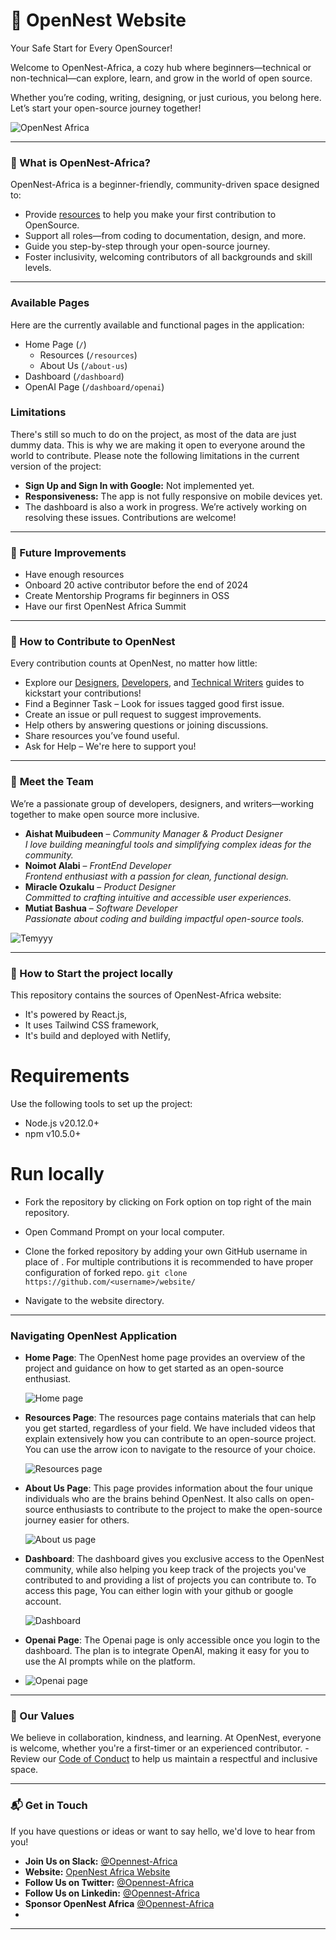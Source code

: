 # 🌸 OpenNest Website

Your Safe Start for Every OpenSourcer!

Welcome to OpenNest-Africa, a cozy hub where beginners—technical or non-technical—can explore, learn, and grow in the world of open source.

Whether you’re coding, writing, designing, or just curious, you belong here. Let’s start your open-source journey together!

![OpenNest Africa](https://github.com/user-attachments/assets/6a641175-18b8-4247-b763-94e763e8a34d)

---

### 🌟 What is OpenNest-Africa?

OpenNest-Africa is a beginner-friendly, community-driven space designed to:

- Provide [resources](./Resources/) to help you make your first contribution to OpenSource.
- Support all roles—from coding to documentation, design, and more.
- Guide you step-by-step through your open-source journey.
- Foster inclusivity, welcoming contributors of all backgrounds and skill levels.

---

### Available Pages
Here are the currently available and functional pages in the application:
- Home Page (`/`)
  - Resources (`/resources`)
  - About Us (`/about-us`)
- Dashboard (`/dashboard`)
- OpenAI Page (`/dashboard/openai`)

### Limitations
There's still so much to do on the project, as most of the data are just dummy data. This is why we are making it open to everyone around the world to contribute. Please note the following limitations in the current version of the project:
- **Sign Up and Sign In with Google:** Not implemented yet.
- **Responsiveness:** The app is not fully responsive on mobile devices yet.
- The dashboard is also a work in progress.
We’re actively working on resolving these issues. Contributions are welcome!

---

### 🌟 Future Improvements 
- Have enough resources 
- Onboard 20 active contributor before the end of 2024
- Create Mentorship Programs fir beginners in OSS
- Have our first OpenNest Africa Summit


---

### 🌱 How to Contribute to OpenNest
Every contribution counts at OpenNest, no matter how little:

- Explore our [Designers](./Resources/Designer.md), [Developers](./Resources/Developer.md), and [Technical Writers](./Resources/Technical%20Writing.md) guides to kickstart your contributions!
- Find a Beginner Task – Look for issues tagged good first issue.
- Create an issue or pull request to suggest improvements.
- Help others by answering questions or joining discussions.
- Share resources you’ve found useful.
- Ask for Help – We're here to support you!

---

### 👫 **Meet the Team**  
We’re a passionate group of developers, designers, and writers—working together to make open source more inclusive.  

- **Aishat Muibudeen** – *Community Manager & Product Designer*  
  _I love building meaningful tools and simplifying complex ideas for the community._  
- **Noimot Alabi** – *FrontEnd Developer*  
  _Frontend enthusiast with a passion for clean, functional design._
- **Miracle Ozukalu** – *Product Designer*  
  _Committed to crafting intuitive and accessible user experiences._
- **Mutiat Bashua** – *Software Developer*  
  _Passionate about coding and building impactful open-source tools._

![Temyyy](https://github.com/user-attachments/assets/5148134e-4225-4055-8dc3-95f6392b34cf)

---

### 🌱 How to Start the project locally
 
This repository contains the sources of OpenNest-Africa website:

- It's powered by React.js,
- It uses Tailwind CSS framework,
- It's build and deployed with Netlify,

# Requirements
Use the following tools to set up the project:
- Node.js v20.12.0+
- npm v10.5.0+

# Run locally
- Fork the repository by clicking on Fork option on top right of the main repository.
- Open Command Prompt on your local computer.
- Clone the forked repository by adding your own GitHub username in place of <username>. For multiple contributions it is recommended to have proper configuration of forked repo.
```git clone https://github.com/<username>/website/```

- Navigate to the website directory.

---

### Navigating OpenNest Application
- **Home Page**:
  The OpenNest home page provides an overview of the project and guidance on how to get started as an open-source enthusiast.
  
  ![Home page](https://github.com/open-nest-africa/open-nest-africa/blob/main/home-page.png)

- **Resources Page**:
  The resources page contains materials that can help you get started, regardless of your field. We have included videos that explain extensively how you can contribute to an open-source project. You can use the arrow icon to navigate to the resource of your choice.
  
  ![Resources page](https://github.com/open-nest-africa/open-nest-africa/blob/main/resources.png)

- **About Us Page**:
  This page provides information about the four unique individuals who are the brains behind OpenNest. It also calls on open-source enthusiasts to contribute to the project to make the open-source journey easier for others.
  
  ![About us page](https://github.com/open-nest-africa/open-nest-africa/blob/main/about-us.png)

- **Dashboard**:
  The dashboard gives you exclusive access to the OpenNest community, while also helping you keep track of the projects you've contributed to and providing a list of projects you can contribute to. To access this page, You can either login with your github or google account.
  
  ![Dashboard](https://github.com/open-nest-africa/open-nest-africa/blob/main/dashboard.png)

- **Openai Page**: The Openai page is only accessible once you login to the dashboard. The plan is to integrate OpenAI, making it easy for you to use the AI prompts while on the platform.
- 
  ![Openai page](https://github.com/open-nest-africa/open-nest-africa/blob/main/openai.png)

---

### 💌 Our Values

We believe in collaboration, kindness, and learning. At OpenNest, everyone is welcome, whether you're a first-timer or an experienced contributor. - Review our [Code of Conduct](./CODE_OF_CONDUCT.md) to help us maintain a respectful and inclusive space.

---


### 📬 **Get in Touch**  
If you have questions or ideas or want to say hello, we'd love to hear from you! 

- **Join Us on Slack:** [@Opennest-Africa](https://join.slack.com/t/opennestafrica/shared_invite/zt-2thai992d-d5UqQ0FYHhj4Boty5S5UKA)  
- **Website:** [OpenNest Africa Website](https://opennestafrica.netlify.app)
- **Follow Us on Twitter:** [@Opennest-Africa](https://x.com/Opennest_Africa)
- **Follow Us on Linkedin:** [@Opennest-Africa](https://www.linkedin.com/company/opennest-africa/)
- **Sponsor OpenNest Africa** [@Opennest-Africa](https://www.opencollective.com/opennest-africa/)
- 
---
